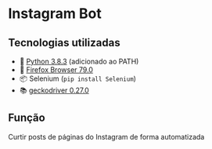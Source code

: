# Instagram Bot
## Tecnologias utilizadas
- :green_book: [Python 3.8.3](https://www.python.org/downloads/) (adicionado ao PATH)
- :closed_book: [Firefox Browser 79.0](https://www.mozilla.org/en-US/firefox/new/)
- :package: Selenium (`pip install Selenium`)
- :books: [geckodriver 0.27.0](https://github.com/mozilla/geckodriver/releases/tag/v0.27.0)

## Função
Curtir posts de páginas do Instagram de forma automatizada